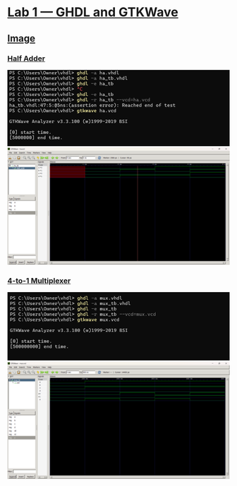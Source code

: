# **<ins>Lab 1 — GHDL and GTKWave</ins>**
## **<ins>Image</ins>** 
### **<ins>Half Adder</ins>** 
![Code](HalfAdderCode.png)
![Output](HalfAdderOutput.png)
### **<ins>4-to-1 Multiplexer</ins>** 
![Code](4-to-1MultiplexerCode.png)
![Output](4-to-1MultiplexerOutput.png)

